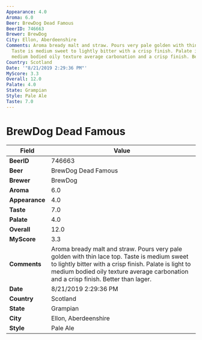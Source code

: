 ```yaml
---
Appearance: 4.0
Aroma: 6.0
Beer: BrewDog Dead Famous
BeerID: 746663
Brewer: BrewDog
City: Ellon, Aberdeenshire
Comments: Aroma bready malt and straw. Pours very pale golden with thin lace top.
  Taste is medium sweet to lightly bitter with a crisp finish. Palate is light to
  medium bodied oily texture average carbonation and a crisp finish. Better than lager.
Country: Scotland
Date: '"8/21/2019 2:29:36 PM"'
MyScore: 3.3
Overall: 12.0
Palate: 4.0
State: Grampian
Style: Pale Ale
Taste: 7.0
---
```


# BrewDog Dead Famous

| Field         | Value |
|---------------|-------|
| **BeerID** | 746663 |
| **Beer** | BrewDog Dead Famous |
| **Brewer** | BrewDog |
| **Aroma** | 6.0 |
| **Appearance** | 4.0 |
| **Taste** | 7.0 |
| **Palate** | 4.0 |
| **Overall** | 12.0 |
| **MyScore** | 3.3 |
| **Comments** | Aroma bready malt and straw. Pours very pale golden with thin lace top. Taste is medium sweet to lightly bitter with a crisp finish. Palate is light to medium bodied oily texture average carbonation and a crisp finish. Better than lager. |
| **Date** | 8/21/2019 2:29:36 PM |
| **Country** | Scotland |
| **State** | Grampian |
| **City** | Ellon, Aberdeenshire |
| **Style** | Pale Ale |
